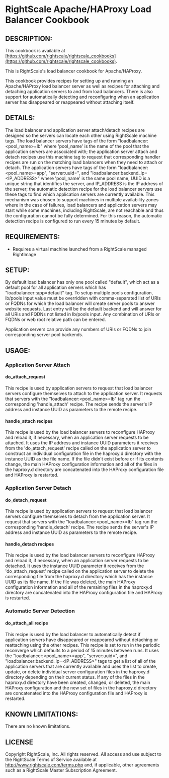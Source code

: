 # RightScale Apache/HAProxy Load Balancer Cookbook 

## DESCRIPTION:

This cookbook is available at [https://github.com/rightscale/rightscale_cookbooks](https://github.com/rightscale/rightscale_cookbooks).

This is RightScale's load balancer cookbook for Apache/HAProxy. 

This cookbook provides recipes for setting up and running an Apache/HAProxy load
balancer server as well as recipes for attaching and detaching application
servers to and from load balancers. There is also support for automatically
detecting and reconfiguring when an application server has disappeared or
reappeared without attaching itself.

## DETAILS:

The load balancer and application server attach/detach recipes are designed so
the servers can locate each other using RightScale machine tags. The load
balancer servers have tags of the form "loadbalancer:<pool_name>=lb" where
'pool_name' is the name of the pool that the application servers are associated
with; the application server attach and detach recipes use this machine tag
to request that corresponding handler recipes are run on the matching load
balancers when they need to attach or detach. The application servers have tags
of the form "loadbalancer:<pool_name>=app", "server:uuid=<UUID>", and
"loadbalancer:backend_ip=<IP_ADDRESS>" where 'pool_name' is the same pool
name, UUID is a unique string that identifies the server, and IP_ADDRESS is the
IP address of the server; the automatic detection recipe for the load balancer
servers use these tags to find which application servers are currently
available. This mechanism was chosen to support machines in multiple
availability zones where in the case of failures, load balancers and application 
servers may start while some machines, including RightScale, are not reachable 
and thus the configuration cannot be fully determined. For this reason, the
automatic detection recipe is configured to run every 15 minutes by default.

## REQUIREMENTS:

* Requires a virtual machine launched from a RightScale managed RightImage

## SETUP:

By default load balancer has only one pool called "default", which act as a
default pool for all application servers which has "loadbalancer::app=default"
tag.
To setup multiple pools configuration, lb/pools input value must be overridden
with comma-separated list of URIs or FQDNs for which the load balancer will
create server pools to answer website requests.
Last entry will be the default backend and will answer for all URIs and FQDNs
not listed in lb/pools input.
Any combination of URIs or FQDNs or web root relative path can be entered.

Application servers can provide any numbers of URIs or FQDNs to join
corresponding server pool backends.

## USAGE:

### Application Server Attach

#### do_attach_request

This recipe is used by application servers to request that load balancer servers
configure themselves to attach to the application server. It requests that
servers with the "loadbalancer:<pool_name>=lb" tag run the corresponding
'handle_attach' recipe. The recipe sends the server's IP address and instance
UUID as parameters to the remote recipe.

#### handle_attach recipes

This recipe is used by the load balancer servers to reconfigure HAProxy and
reload it, if necessary, when an application server requests to be attached. It
uses the IP address and instance UUID parameters it receives from the
'do_attach_request' recipe called on the application server to construct an
individual configuration file in the haproxy.d directory with the instance UUID
as the file name. If the file didn't exist before or if its contents change, the
main HAProxy configuration information and all of the files in the haproxy.d
directory are concatenated into the HAProxy configuration file and HAProxy is
restarted.

### Application Server Detach

#### do_detach_request

This recipe is used by application servers to request that load balancer servers
configure themselves to detach from the application server. It request that
servers with the "loadbalancer:<pool_name>=lb" tag run the corresponding
'handle_detach' recipe. The recipe sends the server's IP address and instance
UUID as parameters to the remote recipe.

#### handle_detach recipes

This recipe is used by the load balancer servers to reconfigure HAProxy and
reload it, if necessary, when an application server requests to be detached. It
uses the instance UUID parameter it receives from the 'do_attach_request' recipe
called on the application server to delete the corresponding file from the
haproxy.d directory which has the instance UUID as its file name. If the file
was deleted, the main HAProxy configuration information and all of the remaining
files in the haproxy.d directory are concatenated into the HAProxy configuration
file and HAProxy is restarted.

### Automatic Server Detection

#### do_attach_all recipe

This recipe is used by the load balancer to automatically detect if application
servers have disappeared or reappeared without detaching or reattaching using
the other recipes. This recipe is set to run in the periodic reconverge which
defaults to a period of 15 minutes between runs. It uses the
"loadbalancer:<pool_name>=app", "server:uuid=<UUID>", and
"loadbalancer:backend_ip=<IP_ADDRESS>" tags to get a list of all of the
application servers that are currently available and uses the list to create,
update, or delete individual server configuration files in the haproxy.d
directory depending on their current status. If any of the files in the
haproxy.d directory have been created, changed, or deleted, the main HAProxy
configuration and the new set of files in the haproxy.d directory are
concatenated into the HAProxy configuration file and HAProxy is restarted.

## KNOWN LIMITATIONS:

There are no known limitations.

## LICENSE

Copyright RightScale, Inc. All rights reserved.
All access and use subject to the RightScale Terms of Service available at
http://www.rightscale.com/terms.php and, if applicable, other agreements
such as a RightScale Master Subscription Agreement.
